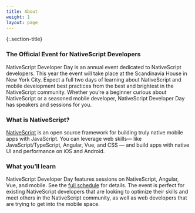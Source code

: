 ```yaml
---
title: About
weight: 1
layout: page
---
```


{:.section-title}
### The Official Event for NativeScript Developers

NativeScript Developer Day is an annual event dedicated to NativeScript developers. This year the event will take place at the Scandinavia House in New York City. Expect a full two days of learning about NativeScript and mobile development best practices from the best and brightest in the NativeScript community. Whether you’re a beginner curious about NativeScript or a seasoned mobile developer, NativeScript Developer Day has speakers and sessions for you.

### What is NativeScript?

[NativeScript](https://www.nativescript.org) is an open source framework for building truly native mobile apps with JavaScript. You can leverage web skills— like JavaScript/TypeScript, Angular, Vue, and CSS — and build apps with native UI and performance on iOS and Android.

### What you’ll learn

NativeScript Developer Day features sessions on NativeScript, Angular, Vue, and mobile. See the [full schedule](#schedule) for details. The event is perfect for existing NativeScript developers that are looking to optimize their skills and meet others in the NativeScript community, as well as web developers that are trying to get into the mobile space.
